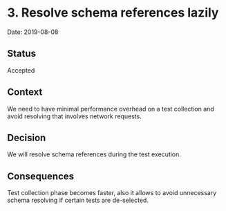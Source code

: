 # 3. Resolve schema references lazily

Date: 2019-08-08

## Status

Accepted

## Context

We need to have minimal performance overhead on a test collection
and avoid resolving that involves network requests.

## Decision

We will resolve schema references during the test execution.

## Consequences

Test collection phase becomes faster, also it allows to avoid
unnecessary schema resolving if certain tests are de-selected.
